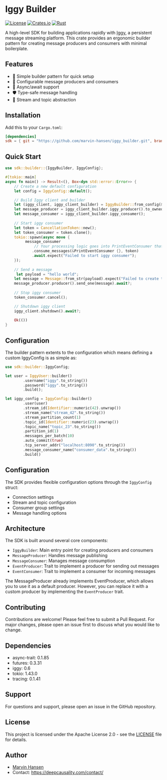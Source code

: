 # Iggy Builder 

[![License](https://img.shields.io/badge/license-Apache%202.0-blue.svg)](LICENSE)
[![Crates.io](https://img.shields.io/crates/v/sdk.svg)](https://crates.io/crates/sdk)
[![Rust](https://img.shields.io/badge/rust-2021_edition-orange.svg)](https://www.rust-lang.org)

A high-level SDK for building applications rapidly with [Iggy](https://iggy.rs), a persistent message streaming platform. 
This crate provides an ergonomic builder pattern for creating message producers and consumers with minimal boilerplate.

## Features

- 🚀 Simple builder pattern for quick setup
- 🔧 Configurable message producers and consumers
- 🔄 Async/await support
- 🛡️ Type-safe message handling
- 🎯 Stream and topic abstraction

## Installation

Add this to your `Cargo.toml`:

```toml
[dependencies]
sdk = { git = "https://github.com/marvin-hansen/iggy_builder.git", branch = "main" }
```

## Quick Start

```rust
use sdk::builder::{IggyBuilder, IggyConfig};

#[tokio::main]
async fn main() -> Result<(), Box<dyn std::error::Error>> {
    // Create a new default configuration
    let config = IggyConfig::default();

    // Build Iggy client and builder
    let (iggy_client, iggy_client_builder) = IggyBuilder::from_config(&config).await?
    let message_producer = iggy_client_builder.iggy_producer().to_owned();
    let message_consumer = iggy_client_builder.iggy_consumer(); 
  
    // Start iggy consumer
    let token = CancellationToken::new();
    let token_consumer = token.clone();
    tokio::spawn(async move {
         message_consumer
             // Your processing logic goes into PrintEventConsumer that implements EventConsumer 
            .consume_messages(&PrintEventConsumer {}, token)
            .await.expect("Failed to start iggy consumer");
    });
    
    // Send a message
     let payload = "hello world";
    let message = Message::from_str(payload).expect("Failed to create test message"); 
    message_producer.producer().send_one(message).await?;
     
    // Stop iggy consumer  
    token_consumer.cancel();

    // Shutdown iggy client 
    iggy_client.shutdown().await?;
       
    Ok(())
}
```

## Configuration 

The builder pattern extents to the configuration which means defining a custom IggyConfig is as simple as:

```rust
use sdk::builder::IggyConfig;

let user = IggyUser::builder()
        .username("iggy".to_string())
        .password("iggy".to_string())
        .build();  

let iggy_config = IggyConfig::builder()
        .user(user)
        .stream_id(Identifier::numeric(42).unwrap())
        .stream_name("stream_42".to_string())
        .stream_partition_count(1)
        .topic_id(Identifier::numeric(23).unwrap())
        .topic_name("topic_23".to_string())
        .partition_id(1)
        .messages_per_batch(10)
        .auto_commit(true)
        .tcp_server_addr("localhost:8090".to_string())
        .message_consumer_name("consumer_data".to_string())
        .build()
```  

## Configuration

The SDK provides flexible configuration options through the `IggyConfig` struct:

- Connection settings
- Stream and topic configuration
- Consumer group settings
- Message handling options

## Architecture

The SDK is built around several core components:

- `IggyBuilder`: Main entry point for creating producers and consumers
- `MessageProducer`: Handles message publishing
- `MessageConsumer`: Manages message consumption
- `EventProducer`: Trait to implement a producer for sending out messages
- `EventConsumer`: Trait to implement a consumer for incoming messages

The MessageProducer already implements EventProducer, which allows you to use it as a default producer.
However, you can replace it with a custom producer by implementing the `EventProducer` trait.

## Contributing

Contributions are welcome! Please feel free to submit a Pull Request. For major changes, please open an issue first to discuss what you would like to change.

## Dependencies

- async-trait: 0.1.85
- futures: 0.3.31
- iggy: 0.6
- tokio: 1.43.0
- tracing: 0.1.41


## Support

For questions and support, please open an issue in the GitHub repository.

## License

This project is licensed under the Apache License 2.0 - see the [LICENSE](LICENSE) file for details.

## Author
* [Marvin Hansen](https://github.com/marvin-hansen)
* Contact: https://deepcausality.com/contact/